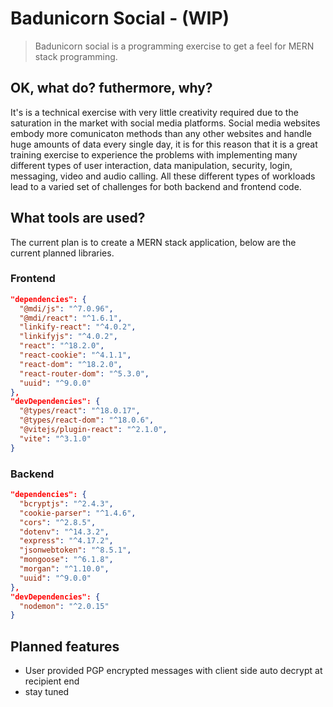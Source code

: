 # Badunicorn Social - (WIP)

> Badunicorn social is a programming exercise to get a feel for MERN stack programming.

## OK, what do? futhermore, why?

It's is a technical exercise with very little creativity required due to the saturation in the market with social media platforms. Social media websites embody more comunicaton methods than any other websites and handle huge amounts of data every single day, it is for this reason that it is a great training exercise to experience the problems with implementing many different types of user interaction, data manipulation, security, login, messaging, video and audio calling. All these different types of workloads lead to a varied set of challenges for both backend and frontend code.

## What tools are used?

The current plan is to create a MERN stack application, below are the current planned libraries.

### Frontend

```json
"dependencies": {
  "@mdi/js": "^7.0.96",
  "@mdi/react": "^1.6.1",
  "linkify-react": "^4.0.2",
  "linkifyjs": "^4.0.2",
  "react": "^18.2.0",
  "react-cookie": "^4.1.1",
  "react-dom": "^18.2.0",
  "react-router-dom": "^5.3.0",
  "uuid": "^9.0.0"
},
"devDependencies": {
  "@types/react": "^18.0.17",
  "@types/react-dom": "^18.0.6",
  "@vitejs/plugin-react": "^2.1.0",
  "vite": "^3.1.0"
}
```

### Backend

```json
"dependencies": {
  "bcryptjs": "^2.4.3",
  "cookie-parser": "^1.4.6",
  "cors": "^2.8.5",
  "dotenv": "^14.3.2",
  "express": "^4.17.2",
  "jsonwebtoken": "^8.5.1",
  "mongoose": "^6.1.8",
  "morgan": "^1.10.0",
  "uuid": "^9.0.0"
},
"devDependencies": {
  "nodemon": "^2.0.15"
}
```

## Planned features

- User provided PGP encrypted messages with client side auto decrypt at recipient end
- stay tuned
